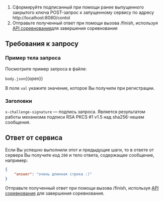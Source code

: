 1. Сформируйте подписанный при помощи ранее выпущенного закрытого ключа POST-запрос к запущенному сервису по адресу http<area>://localhost:8080/contol
1. Отправьте полученный ответ при помощи вызова /finish, используя [API соревнования](/challenge/doc/swagger/index.html#/default/post_finish)для завершения соревнования

## Требования к запросу

### Пример тела запроса

Посмотрите пример запроса в файле:

`body.json`{{open}}

В поле `val` укажите значение, которое Вы получили при регистрации.

### Заголовки

`x-challenge-signature` — подпись запроса. Является результатом работы механизма подписи RSA PKCS #1 v1.5 над sha256-хешем сообщения. 

## Ответ от сервиса

Если Вы успешно выполнили этот и предыдущие шаги, то в ответе от сервера Вы получите код `200` и тело ответа, содержащее сообщение, например:

```json
{
    "аnswer": "очень длинная строка :)"
}
```

Отправьте полученный ответ при помощи вызова /finish, используя [API соревнования](/challenge/doc/swagger/index.html#/default/post_finish) для завершения соревнования.

